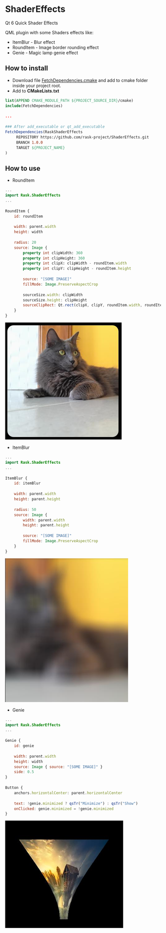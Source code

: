 # ShaderEffects
Qt 6 Quick Shader Effects

QML plugin with some Shaders effects like:

* ItemBlur - Blur effect
* RoundItem - Image border rounding effect
* Genie - Magic lamp genie effect

## How to install

* Download file [FetchDependencies.cmake](https://gist.github.com/marssola/994ee9efb787024dcc7b323541a2c95c) and add to cmake folder inside your project root.
* Add to **CMakeLists.txt**

```cmake
list(APPEND CMAKE_MODULE_PATH ${PROJECT_SOURCE_DIR}/cmake)
include(FetchDependencies)

...

### After add_executable or qt_add_executable
FetchDependencies(RaskShaderEffects
     REPOSITORY https://github.com/rask-project/ShaderEffects.git
     BRANCH 1.0.0
     TARGET ${PROJECT_NAME}
)
```

## How to use

* RoundItem

```qml
...
import Rask.ShaderEffects
...

RoundItem {
    id: roundItem

    width: parent.width
    height: width

    radius: 20
    source: Image {
        property int clipWidth: 360
        property int clipHeight: 360
        property int clipX: clipWidth - roundItem.width
        property int clipY: clipHeight - roundItem.height

        source: "[SOME IMAGE]"
        fillMode: Image.PreserveAspectCrop

        sourceSize.width: clipWidth
        sourceSize.height: clipHeight
        sourceClipRect: Qt.rect(clipX, clipY, roundItem.width, roundItem.height)
    }
}
```

![RoundImage](/doc/RoundImage.jpg)

* ItemBlur

```qml
...
import Rask.ShaderEffects
...

ItemBlur {
    id: itemBlur

    width: parent.width
    height: parent.height

    radius: 50
    source: Image {
        width: parent.width
        height: parent.height

        source: "[SOME IMAGE]"
        fillMode: Image.PreserveAspectCrop
    }
}
```

![ItemBlur](/doc/ItemBlur.jpg)

* Genie

```qml
...
import Rask.ShaderEffects
...

Genie {
    id: genie

    width: parent.width
    height: width
    source: Image { source: "[SOME IMAGE]" }
    side: 0.5
}

Button {
    anchors.horizontalCenter: parent.horizontalCenter

    text: !genie.minimized ? qsTr("Minimize") : qsTr("Show")
    onClicked: genie.minimized = !genie.minimized
}
```

![Genie](/doc/Genie.jpg)
